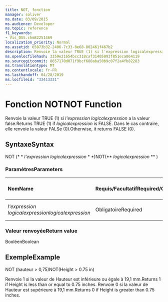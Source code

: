 ```yaml
---
title: NOT, fonction
manager: soliver
ms.date: 03/09/2015
ms.audience: Developer
ms.topic: reference
f1_keywords:
- Vis_DSS.chm82251469
localization_priority: Normal
ms.assetid: 65873b32-2406-7c33-8e68-802461f467b2
description: Renvoie la valeur TRUE (1) si l'expression logicalexpression a la valeur FALSe. Dans le cas contraire, elle renvoie la valeur FALSe (0).
ms.openlocfilehash: 3359e21654bcc318caf31405093f851eca064119
ms.sourcegitcommit: 8657170d071f9bcf680aba50b9c07f2a4fb82283
ms.translationtype: MT
ms.contentlocale: fr-FR
ms.lasthandoff: 04/28/2019
ms.locfileid: "33413331"
---
```

# <a name="not-function"></a><span data-ttu-id="adacb-104">Fonction NOT</span><span class="sxs-lookup"><span data-stu-id="adacb-104">NOT Function</span></span>

<span data-ttu-id="adacb-105">Renvoie la valeur TRUE (1) si _l'expression logicalexpression_ a la valeur false.</span><span class="sxs-lookup"><span data-stu-id="adacb-105">Returns TRUE (1) if  _logicalexpression_ is FALSE.</span></span> <span data-ttu-id="adacb-106">Dans le cas contraire, elle renvoie la valeur FALSe (0).</span><span class="sxs-lookup"><span data-stu-id="adacb-106">Otherwise, it returns FALSE (0).</span></span> 
  
## <a name="syntax"></a><span data-ttu-id="adacb-107">Syntaxe</span><span class="sxs-lookup"><span data-stu-id="adacb-107">Syntax</span></span>

<span data-ttu-id="adacb-108">NOT (\* \* *l'expression logicalexpression* \* \*)</span><span class="sxs-lookup"><span data-stu-id="adacb-108">NOT(\*\* *logicalexpression* \*\* )</span></span> 
  
### <a name="parameters"></a><span data-ttu-id="adacb-109">Paramètres</span><span class="sxs-lookup"><span data-stu-id="adacb-109">Parameters</span></span>

|<span data-ttu-id="adacb-110">**Nom**</span><span class="sxs-lookup"><span data-stu-id="adacb-110">**Name**</span></span>|<span data-ttu-id="adacb-111">**Requis/Facultatif**</span><span class="sxs-lookup"><span data-stu-id="adacb-111">**Required/Optional**</span></span>|<span data-ttu-id="adacb-112">**Type de données**</span><span class="sxs-lookup"><span data-stu-id="adacb-112">**Data Type**</span></span>|<span data-ttu-id="adacb-113">**Description**</span><span class="sxs-lookup"><span data-stu-id="adacb-113">**Description**</span></span>|
|:-----|:-----|:-----|:-----|
| <span data-ttu-id="adacb-114">_l'expression logicalexpression_</span><span class="sxs-lookup"><span data-stu-id="adacb-114">_logicalexpression_</span></span> <br/> |<span data-ttu-id="adacb-115">Obligatoire</span><span class="sxs-lookup"><span data-stu-id="adacb-115">Required</span></span>  <br/> |<span data-ttu-id="adacb-116">**String**</span><span class="sxs-lookup"><span data-stu-id="adacb-116">**String**</span></span> <br/> |<span data-ttu-id="adacb-117">Expression logique à évaluer</span><span class="sxs-lookup"><span data-stu-id="adacb-117">The logical expression to evaluate.</span></span>  <br/> |
   
### <a name="return-value"></a><span data-ttu-id="adacb-118">Valeur renvoyée</span><span class="sxs-lookup"><span data-stu-id="adacb-118">Return value</span></span>

<span data-ttu-id="adacb-119">Booléen</span><span class="sxs-lookup"><span data-stu-id="adacb-119">Boolean</span></span>
  
## <a name="example"></a><span data-ttu-id="adacb-120">Exemple</span><span class="sxs-lookup"><span data-stu-id="adacb-120">Example</span></span>

<span data-ttu-id="adacb-121">NOT (hauteur \> 0,75)</span><span class="sxs-lookup"><span data-stu-id="adacb-121">NOT(Height \> 0.75 in)</span></span> 
  
<span data-ttu-id="adacb-122">Renvoie 1 si la valeur de Hauteur est inférieure ou égale à 19,1 mm.</span><span class="sxs-lookup"><span data-stu-id="adacb-122">Returns 1 if Height is less than or equal to 0.75 inches.</span></span> <span data-ttu-id="adacb-123">Renvoie 0 si la valeur de Hauteur est supérieure à 19,1 mm.</span><span class="sxs-lookup"><span data-stu-id="adacb-123">Returns 0 if Height is greater than 0.75 inches.</span></span> 
  

